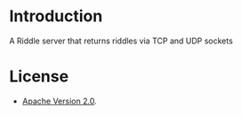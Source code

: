 # Introduction

A Riddle server that returns riddles via TCP and UDP sockets

# License

* [Apache Version 2.0](http://www.apache.org/licenses/LICENSE-2.0.html).
